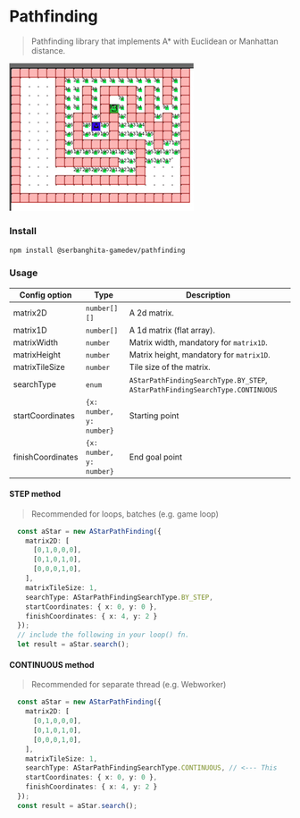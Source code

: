 # Pathfinding

> Pathfinding library that implements A* with Euclidean or Manhattan distance.

![](./demo-astar.gif)

### Install

```
npm install @serbanghita-gamedev/pathfinding
```

### Usage

| Config option     | Type                     | Description                                                                   |
|-------------------|--------------------------|-------------------------------------------------------------------------------|
| matrix2D          | `number[][]`             | A 2d matrix.                                                                  |
| matrix1D          | `number[]`               | A 1d matrix (flat array).                                                     |
| matrixWidth       | `number`                 | Matrix width, mandatory for `matrix1D`.                                       |
| matrixHeight      | `number`                 | Matrix height, mandatory for `matrix1D`.                                      |
| matrixTileSize    | `number`                 | Tile size of the matrix.                                                      |
| searchType        | `enum`                   | `AStarPathFindingSearchType.BY_STEP`, `AStarPathFindingSearchType.CONTINUOUS` |
| startCoordinates  | `{x: number, y: number}` | Starting point                                                                |
| finishCoordinates | `{x: number, y: number}` | End goal point                                                                |


#### STEP method
> Recommended for loops, batches (e.g. game loop)

```ts
  const aStar = new AStarPathFinding({
    matrix2D: [
      [0,1,0,0,0],
      [0,1,0,1,0],
      [0,0,0,1,0],
    ],
    matrixTileSize: 1,
    searchType: AStarPathFindingSearchType.BY_STEP,
    startCoordinates: { x: 0, y: 0 },
    finishCoordinates: { x: 4, y: 2 }
  });
  // include the following in your loop() fn.
  let result = aStar.search();
```

#### CONTINUOUS method
> Recommended for separate thread (e.g. Webworker)

```ts
  const aStar = new AStarPathFinding({
    matrix2D: [
      [0,1,0,0,0],
      [0,1,0,1,0],
      [0,0,0,1,0],
    ],
    matrixTileSize: 1,
    searchType: AStarPathFindingSearchType.CONTINUOUS, // <--- This
    startCoordinates: { x: 0, y: 0 },
    finishCoordinates: { x: 4, y: 2 }
  });
  const result = aStar.search();
```

